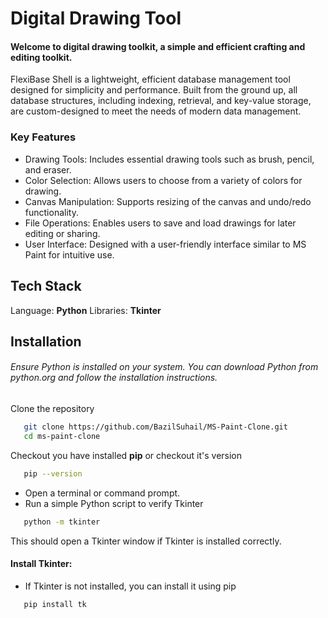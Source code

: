 
# Digital Drawing Tool

#### Welcome to digital drawing toolkit, a simple and efficient crafting and editing toolkit.

FlexiBase Shell is a lightweight, efficient database management tool designed for simplicity and performance. Built from the ground up, all database structures, including indexing, retrieval, and key-value storage, are custom-designed to meet the needs of modern data management.

### Key Features
- Drawing Tools: Includes essential drawing tools such as brush, pencil, and eraser.
- Color Selection: Allows users to choose from a variety of colors for drawing.
- Canvas Manipulation: Supports resizing of the canvas and undo/redo functionality.
- File Operations: Enables users to save and load drawings for later editing or sharing.
- User Interface: Designed with a user-friendly interface similar to MS Paint for intuitive use.

## Tech Stack
Language: **Python**
Libraries: **Tkinter**

## Installation
###### Ensure Python is installed on your system. You can download Python from python.org and follow the installation instructions.

Clone the repository
```bash
   git clone https://github.com/BazilSuhail/MS-Paint-Clone.git
   cd ms-paint-clone
```
Checkout you have installed **pip** or checkout it's version
```bash
   pip --version
```
- Open a terminal or command prompt.
- Run a simple Python script to verify Tkinter

```bash
   python -m tkinter
```
This should open a Tkinter window if Tkinter is installed correctly.

#### Install Tkinter:
- If Tkinter is not installed, you can install it using pip

```bash
   pip install tk
``` 